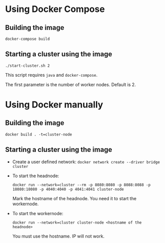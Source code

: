 # Using Docker Compose
## Building the image
```
docker-compose build
```
## Starting a cluster using the image
```
./start-cluster.sh 2
```
This script requires `java` and `docker-compose`.

The first parameter is the number of worker nodes. Default is 2.
# Using Docker manually
## Building the image
`docker build . -t=cluster-node`
## Starting a cluster using the image
- Create a user defined network:
   `docker network create --driver bridge cluster`
- To start the headnode:

  ```
  docker run --network=cluster --rm -p 8080:8080 -p 8088:8088 -p 18080:18080 -p 4040:4040 -p 4041:4041 cluster-node
  ```
  Mark the hostname of the headnode. You need it to start the workernode.
- To start the workernode:

  ```
  docker run --network=cluster cluster-node <hostname of the headnode>
  ```
  You must use the hostname. IP will not work.
